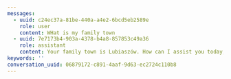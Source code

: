 ```yaml
---
messages:
  - uuid: c24ec37a-81be-440a-a4e2-6bcd5eb2589e
    role: user
    content: WHat is my family town
  - uuid: 7e7173b4-903a-4378-b4a8-857853c49a36
    role: assistant
    content: Your family town is Lubiaszów. How can I assist you today, Adam?
keywords: ''
conversation_uuid: 06879172-c891-4aaf-9d63-ec2724c110b8
---
```


